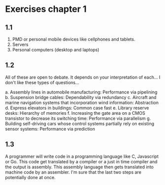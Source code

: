 # Exercises chapter 1

## 1.1
1. PMD or personal mobile devices like cellphones and tablets.
2. Servers
3. Personal computers (desktop and laptops)

## 1.2
All of these are open to debate. It depends on your interpretation of each... I don't like these types of questions...

a. Assembly lines in automobile manufacturing: Performance via pipelining
b. Suspension bridge cables: Dependability via redundancy
c. Aircraft and marine navigation systems that incorporation wind information: Abstraction
d. Express elevators in buildings: Common case fast
e. Library reserve desks: Hierarchy of memories
f. Increasing the gate area on a CMOS transistor to decrease its switching time: Performance via parallelism
g. Building self-driving cars whose control systems partially rely on existing sensor systems: Performance via prediction

## 1.3
A programmer will write code in a programming language like C, Javascript or Go. This code get translated by a compiler or a just in time compiler and the output is assembly. This assembly language then gets translated into machine code by an assembler. I'm sure that the last two steps are potentially done at once.
